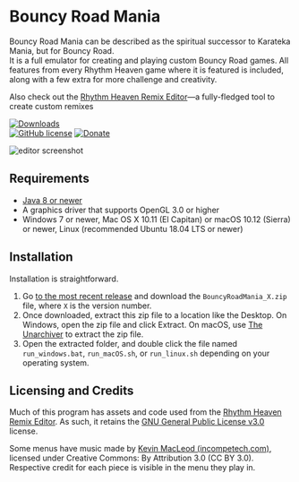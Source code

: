 # Bouncy Road Mania

Bouncy Road Mania can be described as the spiritual successor to Karateka Mania, but for Bouncy Road.<br>
It is a full emulator for creating and playing custom Bouncy Road games. All features from
every Rhythm Heaven game where it is featured is included, along with a few extra for more challenge and creativity.

Also check out the [Rhythm Heaven Remix Editor](https://github.com/chrislo27/RhythmHeavenRemixEditor)—a fully-fledged tool to create custom remixes<br>

[![Downloads](https://img.shields.io/github/downloads/chrislo27/BouncyRoadMania/total.svg)](https://github.com/chrislo27/BouncyRoadMania/releases)<br>
[![GitHub license](https://img.shields.io/github/license/chrislo27/BouncyRoadMania.svg)](https://github.com/chrislo27/BouncyRoadMania/blob/master/LICENSE.txt)
[![Donate](https://img.shields.io/badge/Donate-PayPal-blue.svg?logo=paypal)](https://www.paypal.com/cgi-bin/webscr?cmd=_s-xclick&hosted_button_id=VA45DPLCC4958)

![editor screenshot](https://user-images.githubusercontent.com/6299069/58276568-a7571780-7d4c-11e9-8c4a-1383736cf698.png)

## Requirements
* [Java 8 or newer](https://java.com/en/download/)
* A graphics driver that supports OpenGL 3.0 or higher
* Windows 7 or newer, Mac OS X 10.11 (El Capitan) or macOS 10.12 (Sierra) or newer, Linux (recommended Ubuntu 18.04 LTS or newer)

## Installation
Installation is straightforward.
1. Go [to the most recent release](https://github.com/chrislo27/BouncyRoadMania/releases/latest) and download the `BouncyRoadMania_X.zip` file, where `X` is the version number.
2. Once downloaded, extract this zip file to a location like the Desktop. On Windows, open the zip file and click Extract. On macOS, use [The Unarchiver](https://theunarchiver.com/) to extract the zip file.
3. Open the extracted folder, and double click the file named `run_windows.bat`, `run_macOS.sh`, or `run_linux.sh` depending on your operating system.

## Licensing and Credits
Much of this program has assets and code used from the [Rhythm Heaven Remix Editor](https://github.com/chrislo27/RhythmHeavenRemixEditor).
As such, it retains the [GNU General Public License v3.0](LICENSE.txt) license.

Some menus have music made by [Kevin MacLeod (incompetech.com)](https://incompetech.com/), licensed under
Creative Commons: By Attribution 3.0 (CC BY 3.0). Respective credit for each piece is visible in the menu they play in.
